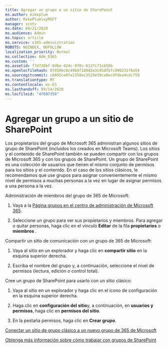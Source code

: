 ```yaml
---
title: Agregar un grupo a un sitio de SharePoint
ms.author: mikeplum
author: MikePlumleyMSFT
manager: scotv
ms.date: 04/21/2020
ms.audience: Admin
ms.topic: article
ms.service: o365-administration
ROBOTS: NOINDEX, NOFOLLOW
localization_priority: Normal
ms.collection: Adm_O365
ms.custom: ''
ms.assetid: f7d730bf-0d6e-424c-970c-6137c71cb50b
ms.openlocfilehash: 07850bc8c496df180d2e3c85dfbfc999231f6a54
ms.sourcegitcommit: c6692ce0fa1358ec3529e59ca0ecdfdea4cdc759
ms.translationtype: MT
ms.contentlocale: es-ES
ms.lasthandoff: 09/14/2020
ms.locfileid: "47697358"
---
```

# <a name="add-a-group-to-a-sharepoint-site"></a>Agregar un grupo a un sitio de SharePoint

Los propietarios del grupo de Microsoft 365 administran algunos sitios de grupo de SharePoint (incluidos los creados en Microsoft Teams). Los sitios y el contenido de SharePoint también se pueden compartir con los grupos de Microsoft 365 y con los grupos de SharePoint. Un grupo de SharePoint es una colección de usuarios que tienen el mismo conjunto de permisos para los sitios y el contenido. En el caso de los sitios clásicos, le recomendamos que use grupos para asignar convenientemente el mismo nivel de permisos a muchas personas a la vez en lugar de asignar permisos a una persona a la vez.
  
Administración de miembros del grupo de 365 de Microsoft:
  
1. Vaya a la [Página grupos en el centro de administración de Microsoft 365](https://portal.office.com/adminportal/home#/groups).
    
2. Seleccione un grupo para ver sus propietarios y miembros. Para agregar o quitar personas, haga clic en el vínculo **Editar** de la fila **propietarios** o **miembros** . 
    
Compartir un sitio de comunicación con un grupo de 365 de Microsoft:
  
1. Vaya al sitio en un explorador y haga clic en **compartir sitio** en la esquina superior derecha. 
    
2. Escriba el nombre del grupo y, a continuación, seleccione el nivel de permisos (lectura, edición o control total).
    
Cree un grupo de SharePoint para usarlo con un sitio clásico:
  
1. Vaya al sitio en un explorador y haga clic en el icono de configuración en la esquina superior derecha.
    
2. Haga clic en **configuración del sitio**y, a continuación, en **usuarios y permisos**, haga clic en **permisos del sitio**.
    
3. En la pestaña permisos, haga clic en **Crear grupo**.
    
[Conectar un sitio de grupo clásico a un nuevo grupo de 365 de Microsoft](https://go.microsoft.com/fwlink/?linkid=2008654)
  
[Obtenga más información sobre cómo trabajar con grupos de SharePoint](https://go.microsoft.com/fwlink/?linkid=874658)
  

